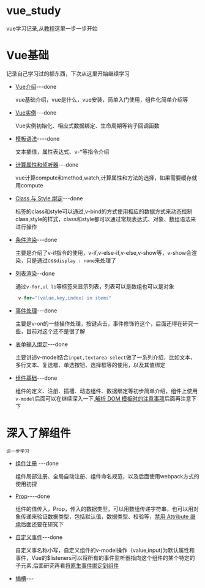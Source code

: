 # vue_study
vue学习记录,从[教程][1]这里一步一步开始

# Vue基础

记录自己学习过的额东西，下次从这里开始继续学习

* [Vue介绍](https://cn.vuejs.org/v2/guide/index.html)---done
	
	vue基础介绍，vue是什么，vue安装，简单入门使用，组件化简单介绍等
   
* [Vue实例](https://cn.vuejs.org/v2/guide/instance.html)---done
	
	Vue实例初始化、相应式数据绑定、生命周期等钩子回调函数
	
* [模板语法](https://cn.vuejs.org/v2/guide/syntax.html)----done
	
	文本插值，属性表达式、v-*等指令介绍
	
* [计算属性和侦听器](https://cn.vuejs.org/v2/guide/computed.html)---done
	
	vue计算compute和method,watch,计算属性和方法的选择，如果需要缓存就用compute
	
* [Class 与 Style 绑定](https://cn.vuejs.org/v2/guide/class-and-style.html)---done

	标签的class和style可以通过,v-bind的方式使用相应的数据方式来动态控制class,style的样式，class和style都可以通过常规表达式、对象、数组语法来进行操作
	
* [条件渲染](https://cn.vuejs.org/v2/guide/conditional.html)---done

	主要是介绍了v-if指令的使用，v-if,v-else-if,v-else,v-show等，v-show会渲染，只是通过css`display : none`来处理了
	
* [列表渲染](https://cn.vuejs.org/v2/guide/list.html)--done

	通过`v-for,ul li`等标签来显示列表，列表可以是数组也可以是对象
	```js
	 v-for="(value,key,index) in items"
	```
* [事件处理](https://cn.vuejs.org/v2/guide/events.html)---done
	
	主要是v-on的一些操作处理，按键点击，事件修饰符这个，后面还得在研究一些，目前对这个还不是很了解

* [表单输入绑定](https://cn.vuejs.org/v2/guide/forms.html)---done

	主要讲述v-model结合`input,textarea select`做了一系列介绍，比如文本、多行文本、复选框、单选按钮、选择框等的使用，以及其值绑定
	
* [组件基础](https://cn.vuejs.org/v2/guide/components.html)---done
   
   组件的定义、注册、插槽、动态组件、数据绑定等初步简单介绍，组件上使用`v-model`后面可以在继续深入一下,[解析 DOM 模板时的注意事项][2]后面再注意下下

# 深入了解组件

	进一步学习
	
* [组件注册](https://cn.vuejs.org/v2/guide/components-registration.html) ---done
	
	组件局部注册、全局自动注册、组件命名规范，以及后面使用webpack方式的使用初探
	
* [Prop](https://cn.vuejs.org/v2/guide/components-props.html)----done

	组件的值传入，Prop，传入的数据类型，可以用数组传递字符串，也可以用对象传递来验证数据类型，包括默认值，数据类型、校验等，[禁用 Attribute 继承][3]后面还要在研究下
	
* [自定义事件](https://cn.vuejs.org/v2/guide/components-custom-events.html)---done
	
	自定义事名称小写，自定义组件的v-model操作（value,input)为默认属性和事件，Vue的$listeners可以将所有的事件监听器指向这个组件的某个特定的子元素,后面研究再看[将原生事件绑定到组件][4]

* [插槽](https://cn.vuejs.org/v2/guide/components-slots.html)---





[1]: https://cn.vuejs.org/v2/guide/
[2]: https://cn.vuejs.org/v2/guide/components.html#%E8%A7%A3%E6%9E%90-DOM-%E6%A8%A1%E6%9D%BF%E6%97%B6%E7%9A%84%E6%B3%A8%E6%84%8F%E4%BA%8B%E9%A1%B9
[3]: https://cn.vuejs.org/v2/guide/components-props.html#%E7%A6%81%E7%94%A8-Attribute-%E7%BB%A7%E6%89%BF
[4]: https://cn.vuejs.org/v2/guide/components-custom-events.html#%E5%B0%86%E5%8E%9F%E7%94%9F%E4%BA%8B%E4%BB%B6%E7%BB%91%E5%AE%9A%E5%88%B0%E7%BB%84%E4%BB%B6